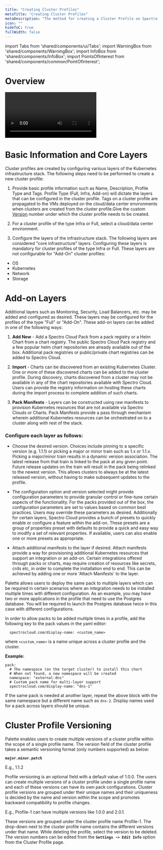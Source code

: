 ```yaml
---
title: "Creating Cluster Profiles"
metaTitle: "Creating Cluster Profiles"
metaDescription: "The method for creating a Cluster Profile on Spectro Cloud"
icon: ""
hideToC: true
fullWidth: false
---
```


import Tabs from 'shared/components/ui/Tabs';
import WarningBox from 'shared/components/WarningBox';
import InfoBox from 'shared/components/InfoBox';
import PointsOfInterest from 'shared/components/common/PointOfInterest';

# Overview

 ![alt text](/aws-full-profile.mp4)

# Basic Information and Core Layers

Cluster profiles are created by configuring various layers of the Kubernetes infrastructure stack. The following steps need to be performed to create a new cluster profile:


1. Provide basic profile information such as Name, Description, Profile Type and Tags. Profile Type (Full, Infra, Add-on) will dictate the layers that can be configured in the cluster profile. Tags on a cluster profile are propagated to the VMs deployed on the cloud/data center environments when clusters are created from the cluster profile.Give the custom [Version](/cluster-profiles/task-define-profile#clusterprofileversioning) number under which the cluster profile needs to be created. 


2. For a cluster profile of the type Infra or Full, select a cloud/data center environment.


3. Configure the layers of the infrastructure stack. The following layers are considered "core infrastructure" layers. Configuring these layers is mandatory for cluster profiles of the type Infra or Full. These layers are not configurable for "Add-On" cluster profiles:

  * OS
  * Kubernetes
  * Network
  * Storage

# Add-on Layers

Additional layers such as Monitoring, Security, Load Balancers, etc. may be added and configured as desired. These layers may be configured for the profiles of the type "Full" or "Add-On". These add-on layers can be added in one of the following ways:

1. **Add New** - Add a Spectro Cloud Pack from a pack registry or a Helm Chart from a chart registry. The public Spectro Cloud Pack registry and a few popular helm chart repositories are already available out of the box. Additional pack registries or public/private chart registries can be added to Spectro Cloud.


2. **Import** - Charts can be discovered from an existing Kubernetes Cluster. One or more of these discovered charts can be added to the cluster profile. During discovery, charts discovered from a cluster may not be available in any of the chart repositories available with Spectro Cloud. Users can provide the registry information on  hosting these charts during the import process to complete addition of such charts.


3. **Pack Manifests** - Layers can be constructed using raw manifests to provision Kubernetes resources that are not available via Spectro Clouds or Charts. Pack Manifests provide a pass through mechanism wherein additional Kubernetes resources can be orchestrated on to a cluster along with rest of the stack.

### Configure each layer as follows:

  * Choose the desired version. Choices include pinning to a specific version (e.g. 1.1.1) or picking a major or minor train such as 1.x or 1.1.x. Picking a major/minor train results in a dynamic version association. The latest release from that train is linked to the pack at any given point. Future release updates on the train will result in the pack being relinked to the newest version. This allows clusters to always be at the latest released version, without having to make subsequent updates to the profile.


  * The configuration option and version selected might provide configuration parameters to provide granular control or fine-tune certain aspects of the functionality. For the packs provided out of the box, the configuration parameters are set to values based on common best practices. Users may override these parameters as desired. Additionally for certain layers, Spectro Cloud provides a bunch of presets to quickly enable or configure a feature within the add-on. These presets are a group of properties preset with defaults to provide a quick and easy way to modify a set of relevant properties. If available, users can also enable one or more presets as appropriate.


  * Attach additional manifests to the layer if desired. Attach manifests provide a way for provisioning additional Kubernetes resources that support an integration or an add-on. Certain integrations offered through packs or charts, may require creation of resources like secrets, crds etc, in order to complete the installation end to end. This can be achieved by adding one or more 'Attach Manifests' to the layer.

<InfoBox>
Palette allows users to deploy the same pack to multiple layers which can be required in certain scenarios where an integration needs to be installed multiple times with different configuration. As an example, you may have two or more applications in the profile that need to use the Postgres database. You will be required to launch the Postgres database twice in this case with different configurations.

In order to allow packs to be added multiple times in a profile, add the following key to the pack values in the yaml editor:

      spectrocloud.com/display-name: <custom_name>

   where `<custom_name>` is a name unique across a cluster profile and the cluster.

  **Example:**

    pack:
      # The namespace (on the target cluster) to install this chart
      # When not found, a new namespace will be created
      namespace: "external-dns"
      # Custom pack name for multi-layer support
      spectrocloud.com/display-name: "dns-1"
  
  If the same pack is needed at another layer, repeat the above block with the same namespace but a different name such as `dns-2`. Display names used for a pack across layers should be unique.
</InfoBox>

# Cluster Profile Versioning

Palette enables users to create multiple versions of a cluster profile within the scope of a single profile name. The version field of the cluster profile takes a semantic versioning format (only numbers supported) as below: 

**`major.minor.patch`**

E.g., 1.1.2 

Profile versioning is an optional field with a default value of 1.0.0. The users can create multiple versions of a cluster profile under a single profile name and each of these versions can have its own pack configurations. Cluster profile versions are grouped under their unique names and their uniqueness is decided by the name and version within the scope and promotes backward compatibility to profile changes. 


E.g., Profile-1 can have multiple versions like 1.0.0 and 2.0.1. 

These versions are grouped under the cluster profile name Profile-1. The drop-down next to the cluster profile name contains the different versions under that name. While deleting the profile, select the version to be deleted. The version numbers can be edited from the **`Settings -> Edit Info`** option from the Cluster Profile page.




